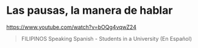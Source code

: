 # Las pausas, la manera de hablar

https://www.youtube.com/watch?v=bOQg4vqwZ24

> FILIPINOS Speaking Spanish - Students in a University (En Español) 
